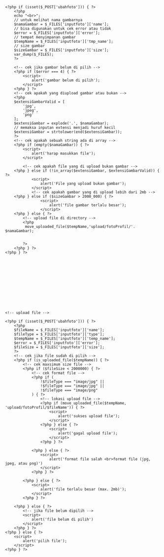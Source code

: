 <!--  jika button ubah foto di klik untuk upload file -->
    <?php if (isset($_POST['ubahfoto'])) { ?>
        <?php
        echo "<br>";
        // untuk melihat nama gambarnya
        $namaGambar = $_FILES['inputfoto']['name'];
        // bisa digunakan untuk cek error atau tidak
        $error = $_FILES['inputfoto']['error'];
        // tempat menyimpanan gambar
        $tempName = $_FILES['inputfoto']['tmp_name'];
        // size gambar
        $sizeGambar = $_FILES['inputfoto']['size'];
        var_dump($_FILES);
        ?>

        <!-- cek jika gambar belum di pilih -->
        <?php if ($error === 4) { ?>
            <script>
                alert('gambar belum di pilih');
            </script>
        <?php } ?>
        <!-- cek apakah yang diupload gambar atau bukan -->
        <?php
        $extensiGambarValid = [
            'jpg',
            'jpeg',
            'png'
        ];
        $extensiGambar = explode('.', $namaGambar);
        // memaksa inputan extensi menjadi huruf kecil
        $extensiGambar = strtolower(end($extensiGambar));
        ?>
        <!-- cek apakah sebuah string ada di array -->
        <?php if (empty($namaGambar)) { ?>
            <script>
                alert('harap masukkan file');
            </script>

            <!-- cek apakah file yang di upload bukan gambar -->
        <?php } else if (!in_array($extensiGambar, $extensiGambarValid)) { ?>
                <script>
                    alert('File yang upload bukan gambar');
                </script>
                <!-- cek apakah gambar yang di upload lebih dari 2mb -->
        <?php } else if ($sizeGambar > 2000_000) { ?>
                    <script>
                        alert('file gambar terlalu besar');
                    </script>
        <?php } else { ?>
            <!-- upload file di directory -->
            <?php 
             move_uploaded_file($tempName,'upload/fotoProfil/'. $namaGambar);
             

            ?>
        <?php } ?>
    <?php } ?>













    <!-- upload file -->

    <?php if (isset($_POST['ubahfoto'])) { ?>
        <?php
        $fileName = $_FILES['inputfoto']['name'];
        $fileType = $_FILES['inputfoto']['type'];
        $tempName = $_FILES['inputfoto']['temp_name'];
        $error = $_FILES['inputfoto']['error'];
        $fileSize = $_FILES['inputfoto']['size'];
        ?>
        <!-- cek jika file sudah di pilih -->
        <?php if (is_uploaded_file($tempName)) { ?>
            <!-- cek maxsimum size file -->
            <?php if ($fileSize < 2000000) { ?>
                <!-- cek format file -->
                <?php if (
                    !$fileType === "image/jpg" ||
                    !$fileType === "image/jpg" ||
                    !$fileType === "image/png"
                ) { ?>
                    <!-- lokasi upload file -->
                    <?php if (move_uploaded_file($tempName, 'upload/fotoProfil/$fileName')) { ?>
                        <script>
                            alert('sukses upload file');
                        </script>
                    <?php } else { ?>
                        <script>
                            alert('gagal upload file');
                        </script>
                    <?php } ?>

                <?php } else { ?>
                    <script>
                        alert('format file salah <br>format file (jpg, jpeg, atau png)')
                    </script>
                <?php } ?>

            <?php } else { ?>
                <script>
                    alert('file terlalu besar (max. 2mb)');
                </script>
            <?php } ?>

        <?php } else { ?>
            <!-- jika file belum dipilih -->
            <script>
                alert('file belum di pilih')
            </script>
        <?php } ?>
    <?php } else { ?>
        <script>
            alert('pilih file');
        </script>
    <?php } ?>